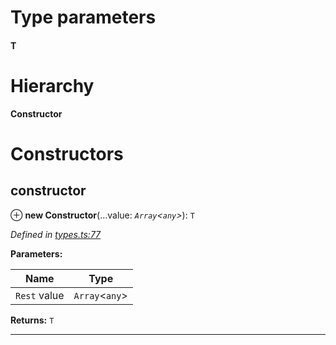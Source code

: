 

# Type parameters
#### T 
# Hierarchy

**Constructor**

# Constructors

<a id="constructor"></a>

##  constructor

⊕ **new Constructor**(...value: *`Array`<`any`>*): `T`

*Defined in [types.ts:77](https://github.com/polkadot-js/api/blob/2b538f5/packages/types/src/types.ts#L77)*

**Parameters:**

| Name | Type |
| ------ | ------ |
| `Rest` value | `Array`<`any`> |

**Returns:** `T`

___

